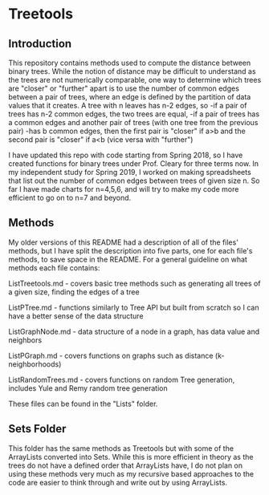 # Treetools

## Introduction
This repository contains methods used to compute the distance between binary trees. While the notion of distance may be difficult to understand as the trees are not numerically comparable, one way to determine which trees are "closer" or "further" apart is to use the number of common edges between a pair of trees, where an edge is defined by the partition of data values that it creates. A tree with n leaves has n-2 edges, so
-if a pair of trees has n-2 common edges, the two trees are equal,
-if a pair of trees has a common edges and another pair of trees (with one tree from the previous pair)
-has b common edges, then the first pair is "closer" if a>b and the second pair is "closer" if a<b (vice versa with "further")

I have updated this repo with code starting from Spring 2018, so I have created functions for binary trees under Prof. Cleary for three terms now. In my independent study for Spring 2019, I worked on making spreadsheets that list out the number of common edges between trees of given size n. So far I have made charts for n=4,5,6, and will try to make my code more efficient to go on to n=7 and beyond. 

## Methods

My older versions of this README had a description of all of the files' methods, but I have split the description into five parts, one for each file's methods, to save space in the README. For a general guideline on what methods each file contains:

ListTreetools.md - covers basic tree methods such as generating all trees of a given size, finding the edges of a tree

ListPTree.md - functions similarly to Tree API but built from scratch so I can have a better sense of the data structure

ListGraphNode.md - data structure of a node in a graph, has data value and neighbors

ListPGraph.md - covers functions on graphs such as distance (k-neighborhoods)

ListRandomTrees.md - covers functions on random Tree generation, includes Yule and Remy random tree generation 

These files can be found in the "Lists" folder.

## Sets Folder

This folder has the same methods as Treetools but with some of the ArrayLists converted into Sets. While this is more efficient in theory as the trees do not have a defined order that ArrayLists have, I do not plan on using these methods very much as my recursive based approaches to the code are easier to think through and write out by using ArrayLists.
